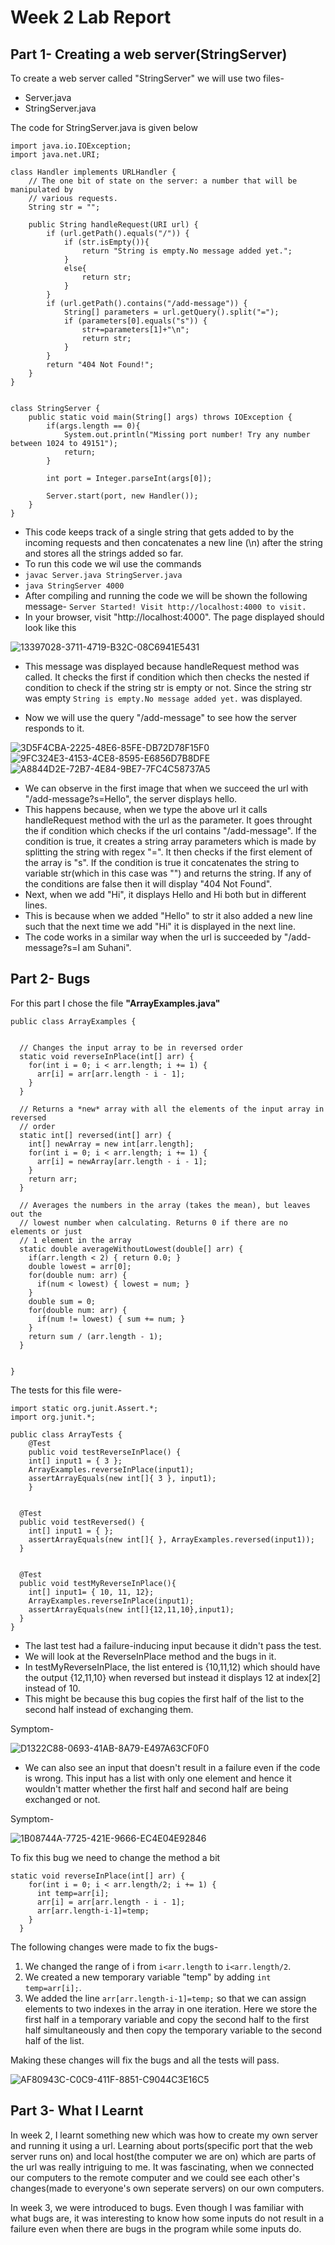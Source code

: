 # Week 2 Lab Report

## Part 1- Creating a web server(StringServer)


To create a web server called "StringServer" we will use two files-
- Server.java
- StringServer.java

The code for StringServer.java is given below
```
import java.io.IOException;
import java.net.URI;

class Handler implements URLHandler {
    // The one bit of state on the server: a number that will be manipulated by
    // various requests.
    String str = "";

    public String handleRequest(URI url) {
        if (url.getPath().equals("/")) {
            if (str.isEmpty()){
                return "String is empty.No message added yet.";
            }
            else{
                return str;
            }
        }
        if (url.getPath().contains("/add-message")) {
            String[] parameters = url.getQuery().split("=");
            if (parameters[0].equals("s")) {
                str+=parameters[1]+"\n";
                return str;
            }
        }
        return "404 Not Found!";
    }
}


class StringServer {
    public static void main(String[] args) throws IOException {
        if(args.length == 0){
            System.out.println("Missing port number! Try any number between 1024 to 49151");
            return;
        }

        int port = Integer.parseInt(args[0]);

        Server.start(port, new Handler());
    }
}
```


- This code keeps track of a single string that gets added to by the incoming requests and then concatenates a new line (\n) after the string and stores all the strings added so far.
- To run this code we wil use the commands
- `javac Server.java StringServer.java`
- `java StringServer 4000`
- After compiling and running the code we will be shown the following message-
       `Server Started! Visit http://localhost:4000 to visit.`
- In your browser, visit "http://localhost:4000". The page displayed should look like this


![13397028-3711-4719-B32C-08C6941E5431](https://user-images.githubusercontent.com/122580828/215579612-2a8d3c8c-65ce-4715-b0b7-865d76882e0d.jpeg)

- This message was displayed because handleRequest method was called. It checks the first if condition which then checks the nested if condition to check if the string str is empty or not. Since the string str was empty `String is empty.No message added yet.` was displayed.

- Now we will use the query "/add-message" to see how the server responds to it.



![3D5F4CBA-2225-48E6-85FE-DB72D78F15F0](https://user-images.githubusercontent.com/122580828/215591939-aa6e9fba-c74c-4d87-89a7-d9a0817cb844.jpeg)
![9FC324E3-4153-4CE8-8595-E6856D7B8DFE](https://user-images.githubusercontent.com/122580828/215591942-a2c3b245-e185-418a-8a4e-7ae6e8bbb346.jpeg)
![A8844D2E-72B7-4E84-9BE7-7FC4C58737A5](https://user-images.githubusercontent.com/122580828/215591943-434f9f2e-6acb-45c9-8f4c-5c597135cb70.jpeg)

- We can observe in the first image that when we succeed the url with "/add-message?s=Hello", the server displays hello.
- This happens because, when we type the above url it calls handleRequest method with the url as the parameter. It goes throught the if condition which checks if the url contains "/add-message". If the condition is true, it creates a string array parameters which is made by splitting the string with regex "=". It then checks if the first element of the array is "s". If the condition is true it concatenates the string to variable str(which in this case was "") and returns the string. If any of the conditions are false then it will display "404 Not Found".
- Next, when we add "Hi", it displays Hello and Hi both but in different lines.
- This is because when we added "Hello" to str it also added a new line such that the next time we add "Hi" it is displayed in the next line.
- The code works in a similar way when the url is succeeded by "/add-message?s=I am Suhani".




## Part 2- Bugs

For this part I chose the file **"ArrayExamples.java"**
```
public class ArrayExamples {

  
  // Changes the input array to be in reversed order
  static void reverseInPlace(int[] arr) {
    for(int i = 0; i < arr.length; i += 1) {
      arr[i] = arr[arr.length - i - 1];
    }
  }

  // Returns a *new* array with all the elements of the input array in reversed
  // order
  static int[] reversed(int[] arr) {
    int[] newArray = new int[arr.length];
    for(int i = 0; i < arr.length; i += 1) {
      arr[i] = newArray[arr.length - i - 1];
    }
    return arr;
  }

  // Averages the numbers in the array (takes the mean), but leaves out the
  // lowest number when calculating. Returns 0 if there are no elements or just
  // 1 element in the array
  static double averageWithoutLowest(double[] arr) {
    if(arr.length < 2) { return 0.0; }
    double lowest = arr[0];
    for(double num: arr) {
      if(num < lowest) { lowest = num; }
    }
    double sum = 0;
    for(double num: arr) {
      if(num != lowest) { sum += num; }
    }
    return sum / (arr.length - 1);
  }


}
```

The tests for this file were-
```
import static org.junit.Assert.*;
import org.junit.*;

public class ArrayTests {
	@Test 
	public void testReverseInPlace() {
    int[] input1 = { 3 };
    ArrayExamples.reverseInPlace(input1);
    assertArrayEquals(new int[]{ 3 }, input1);
	}


  @Test
  public void testReversed() {
    int[] input1 = { };
    assertArrayEquals(new int[]{ }, ArrayExamples.reversed(input1));
  }


  @Test
  public void testMyReverseInPlace(){
    int[] input1= { 10, 11, 12};
    ArrayExamples.reverseInPlace(input1);
    assertArrayEquals(new int[]{12,11,10},input1);
  }
}
```
- The last test had a failure-inducing input because it didn't pass the test.
- We will look at the ReverseInPlace method and the bugs in it.
- In testMyReverseInPlace, the list entered is {10,11,12) which should have the output {12,11,10} when reversed but instead it displays 12 at index[2] instead of 10.
- This might be because this bug copies the first half of the list to the second half instead of exchanging them.

Symptom-

![D1322C88-0693-41AB-8A79-E497A63CF0F0](https://user-images.githubusercontent.com/122580828/215614937-506c7a6a-58ee-4cf5-ac8b-d089138ef811.jpeg)

- We can also see an input that doesn't result in a failure even if the code is wrong. This input has a list with only one element and hence it wouldn't matter whether the first half and second half are being exchanged or not.

Symptom-

![1B08744A-7725-421E-9666-EC4E04E92846](https://user-images.githubusercontent.com/122580828/215615620-fcd5032d-4327-4ccb-9717-aa8161b6b318.jpeg)

To fix this bug we need to change the method a bit

```
static void reverseInPlace(int[] arr) {
    for(int i = 0; i < arr.length/2; i += 1) {
      int temp=arr[i];
      arr[i] = arr[arr.length - i - 1];
      arr[arr.length-i-1]=temp;
    }
  }
```
The following changes were made to fix the bugs-
1. We changed the range of i from `i<arr.length` to `i<arr.length/2`.
2. We created a new temporary variable "temp" by adding `int temp=arr[i];`.
3. We added the line `arr[arr.length-i-1]=temp;` so that we can assign elements to two indexes in the array in one iteration.
Here we store the first half in a temporary variable and copy the second half to the first half simultaneously and then copy the temporary variable to the second half of the list.

Making these changes will fix the bugs and all the tests will pass.

![AF80943C-C0C9-411F-8851-C9044C3E16C5](https://user-images.githubusercontent.com/122580828/215619560-34131fb1-f735-49eb-a434-2b89e3705d4a.jpeg)



## Part 3- What I Learnt

In week 2, I learnt something new which was how to create my own server and running it using a url. Learning about ports(specific port that the web server runs on) and local host(the computer we are on) which are parts of the url was really intriguing to me.
It was fascinating, when we connected our computers to the remote computer and we could see each other's changes(made to everyone's own seperate servers) on our own computers.

In week 3, we were introduced to bugs. Even though I was familiar with what bugs are, it was interesting to know how some inputs do not result in a failure even when there are bugs in the program while some inputs do.
